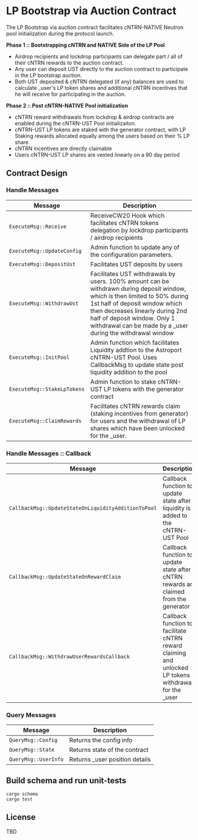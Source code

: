 # LP Bootstrap via Auction Contract

The LP Bootstrap via auction contract facilitates cNTRN-NATIVE Neutron pool initialization during the protocol launch.

**Phase 1 :: Bootstrapping cNTRN and NATIVE Side of the LP Pool**

- Airdrop recipients and lockdrop participants can delegate part / all of their cNTRN rewards to the auction contract.
- Any user can deposit UST directly to the auction contract to participate in the LP bootstrap auction.
- Both UST deposited & cNTRN delegated (if any) balances are used to calculate _user's LP token shares and additional cNTRN incentives that he will receive for participating in the auction.

**Phase 2 :: Post cNTRN-NATIVE Pool initialization**

- cNTRN reward withdrawals from lockdrop & airdrop contracts are enabled during the cNTRN-UST Pool initializaiton.
- cNTRN-UST LP tokens are staked with the generator contract, with LP Staking rewards allocated equally among the users based on their % LP share
- cNTRN incentives are directly claimable
- Users cNTRN-UST LP shares are vested linearly on a 90 day period

## Contract Design

### Handle Messages

| Message                     | Description                                                                                                                                                                                                                                                                                    |
| --------------------------- | ---------------------------------------------------------------------------------------------------------------------------------------------------------------------------------------------------------------------------------------------------------------------------------------------- |
| `ExecuteMsg::Receive`       | ReceiveCW20 Hook which facilitates cNTRN tokens delegation by lockdrop participants / airdrop recipients                                                                                                                                                                                       |
| `ExecuteMsg::UpdateConfig`  | Admin function to update any of the configuration parameters.                                                                                                                                                                                                                                  |
| `ExecuteMsg::DepositUst`    | Facilitates UST deposits by users                                                                                                                                                                                                                                                              |
| `ExecuteMsg::WithdrawUst`   | Facilitates UST withdrawals by users. 100% amount can be withdrawn during deposit window, which is then limited to 50% during 1st half of deposit window which then decreases linearly during 2nd half of deposit window. Only 1 withdrawal can be made by a _user during the withdrawal window |
| `ExecuteMsg::InitPool`      | Admin function which facilitates Liquidity addtion to the Astroport cNTRN-UST Pool. Uses CallbackMsg to update state post liquidity addition to the pool                                                                                                                                       |
| `ExecuteMsg::StakeLpTokens` | Admin function to stake cNTRN-UST LP tokens with the generator contract                                                                                                                                                                                                                        |
| `ExecuteMsg::ClaimRewards`  | Facilitates cNTRN rewards claim (staking incentives from generator) for users and the withdrawal of LP shares which have been unlocked for the _user.                                                                                                                                           |

### Handle Messages :: Callback

| Message                                             | Description                                                                                          |
| --------------------------------------------------- | ---------------------------------------------------------------------------------------------------- |
| `CallbackMsg::UpdateStateOnLiquidityAdditionToPool` | Callback function to update state after liquidity is added to the cNTRN-UST Pool                     |
| `CallbackMsg::UpdateStateOnRewardClaim`             | Callback function to update state after cNTRN rewards are claimed from the generator                 |
| `CallbackMsg::WithdrawUserRewardsCallback`          | Callback function to facilitate cNTRN reward claiming and unlocked LP tokens withdrawal for the _user |

### Query Messages

| Message              | Description                   |
| -------------------- | ----------------------------- |
| `QueryMsg::Config`   | Returns the config info       |
| `QueryMsg::State`    | Returns state of the contract |
| `QueryMsg::UserInfo` | Returns _user position details |

## Build schema and run unit-tests

```
cargo schema
cargo test
```

## License

TBD
